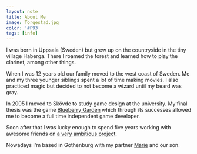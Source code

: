```yaml
---
layout: note
title: About Me
image: Torgestad.jpg
color: '#F93'
tags: [info]
---
```


I was born in Uppsala (Sweden) but grew up on the countryside in the tiny village Haberga. There I roamed the forest and learned how to play the clarinet, among other things.

When I was 12 years old our family moved to the west coast of Sweden. Me and my three younger siblings spent a lot of time making movies. I also practiced magic but decided to not become a wizard until my beard was gray.

In 2005 I moved to Skövde to study game design at the university. My final thesis was the game [Blueberry Garden](/blueberry-garden) which through its successes allowed me to become a full time independent game developer.

Soon after that I was lucky enough to spend five years working with awesome friends on [a very ambitious project](/else-heart-break).

Nowadays I'm based in Gothenburg with my partner [Marie](http://mariesundberg.com) and our son.
